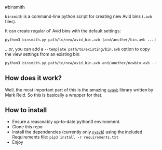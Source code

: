 #binsmith

`binsmith` is a command-line python script for creating new Avid bins (`.avb` files).

It can create regular ol' Avid bins with the default settings:
```bash
python3 binsmith.py path/to/new/avid_bin.avb [and/another/bin.avb ...]

```

*...or*, you can add a `--template path/to/existing/bin.avb` option to copy the view settings from an existing bin:
```bash
python3 binsmith.py path/to/new/avid_bin.avb and/another/newbin.avb --template path/to/coolbin.avb
```

## How does it work?

Well, the most important part of this is the amazing [`pyavb`](https://github.com/markreidvfx/pyavb) library written by Mark Reid.  So this is basically a wrapper for that.

## How to install

* Ensure a reasonably up-to-date python3 environment.
* Clone this repo
* Install the dependencies (currently only [`pyavb`](https://github.com/markreidvfx/pyavb)) using the included Requirements file: `pip3 install -r requirements.txt`
* Enjoy
